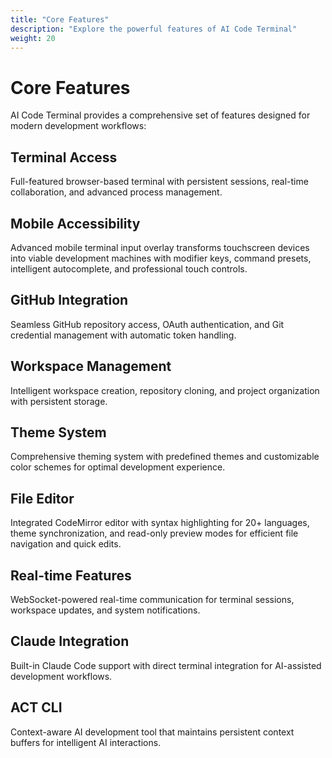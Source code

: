 ```yaml
---
title: "Core Features"
description: "Explore the powerful features of AI Code Terminal"
weight: 20
---
```


# Core Features

AI Code Terminal provides a comprehensive set of features designed for modern development workflows:

## Terminal Access
Full-featured browser-based terminal with persistent sessions, real-time collaboration, and advanced process management.

## Mobile Accessibility  
Advanced mobile terminal input overlay transforms touchscreen devices into viable development machines with modifier keys, command presets, intelligent autocomplete, and professional touch controls.

## GitHub Integration
Seamless GitHub repository access, OAuth authentication, and Git credential management with automatic token handling.

## Workspace Management
Intelligent workspace creation, repository cloning, and project organization with persistent storage.

## Theme System
Comprehensive theming system with predefined themes and customizable color schemes for optimal development experience.

## File Editor
Integrated CodeMirror editor with syntax highlighting for 20+ languages, theme synchronization, and read-only preview modes for efficient file navigation and quick edits.

## Real-time Features
WebSocket-powered real-time communication for terminal sessions, workspace updates, and system notifications.

## Claude Integration
Built-in Claude Code support with direct terminal integration for AI-assisted development workflows.

## ACT CLI
Context-aware AI development tool that maintains persistent context buffers for intelligent AI interactions.